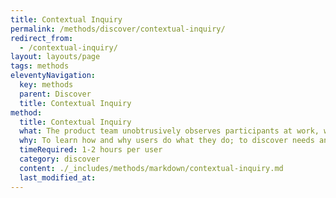 ```yaml
---
title: Contextual Inquiry
permalink: /methods/discover/contextual-inquiry/
redirect_from:
  - /contextual-inquiry/
layout: layouts/page
tags: methods
eleventyNavigation:
  key: methods
  parent: Discover
  title: Contextual Inquiry
method:
  title: Contextual Inquiry
  what: The product team unobtrusively observes participants at work, with their permission, then asks questions.
  why: To learn how and why users do what they do; to discover needs and attitudes that might not emerge in an <a href="https://guides.18f.gov/methods/discover/stakeholder-and-user-interviews/" class="usa-link">interview</a> to map how tools, digital and otherwise, interact during complex activities.
  timeRequired: 1-2 hours per user
  category: discover
  content: ./_includes/methods/markdown/contextual-inquiry.md
  last_modified_at:
---
```


